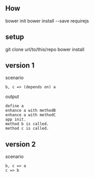 ## How
bower init
bower install --save requirejs

## setup
git clone url/to/this/repo
bower install

## version 1

scenario
```
b, c => (depends on) a
```

output
```
define a
enhance a with methodB
enhance a with methodC
app init.
method b is called.
method c is called.
```


## version 2

scenario
```
b, c => a
c => b
```